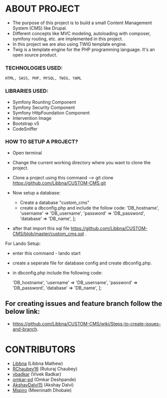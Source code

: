 # ABOUT PROJECT

- The purpose of this project is to build a small Content Management System (CMS) like Drupal.
- Different concepts like MVC modeling, autoloading with composer, symfony routing, etc. are implemented in this project.
- In this project we are also using TWIG template engine.
- Twig is a template engine for the PHP programming language. It's an open source product.

### TECHNOLOGIES USED:

    HTML, SASS, PHP, MYSQL, TWIG, YAML

### LIBRARIES USED:

- Symfony Rounting Component
- Symfony Security Component
- Symfony HttpFoundation Component
- Intervention Image
- Bootstrap v5
- CodeSniffer

### HOW TO SETUP A PROJECT?

- Open terminal
- Change the current working directory where you want to clone the project.
- Clone a project using this command --> git clone https://github.com/Libbna/CUSTOM-CMS.git
- Now setup a database:

  - Create a database "custom_cms"
  - create a dbconfig.php and include the follow code:
    <?php
    
    $database = [
    'host' => 'DB_hostname',
    'username' => 'DB_username',
    'password' => 'DB_password',
    'database' => 'DB_name',
    ];

- after that import this sql file https://github.com/Libbna/CUSTOM-CMS/blob/master/custom_cms.sql .

For Lando Setup:

- enter this command - lando start
- create a seperate file for database config and create dbconfig.php.
- in dbconfig.php include the following code:

  <?php
  
    $database = [
    'host' => 'DB_hostname',
    'username' => 'DB_username',
    'password' => 'DB_password',
    'database' => 'DB_name',
    ];

## For creating issues and feature branch follow the below link:

- https://github.com/Libbna/CUSTOM-CMS/wiki/Steps-to-create-issues-and-branch.

# CONTRIBUTORS

- [Libbna](https://github.com/Libbna) (Libbna Mathew)
- [RChaubey16](https://github.com/RChaubey16) (Ruturaj Chaubey)
- [vbadkar](https://github.com/vbadkar) (Vivek Badkar)
- [omkar-pd](https://github.com/omkar-pd) (Omkar Deshpande)
- [AkshayDalvi15](https://github.com/AkshayDalvi15) (Akshay Dalvi)
- [Mspiro](https://github.com/Mspiro) (Meeninath Dhobale)
